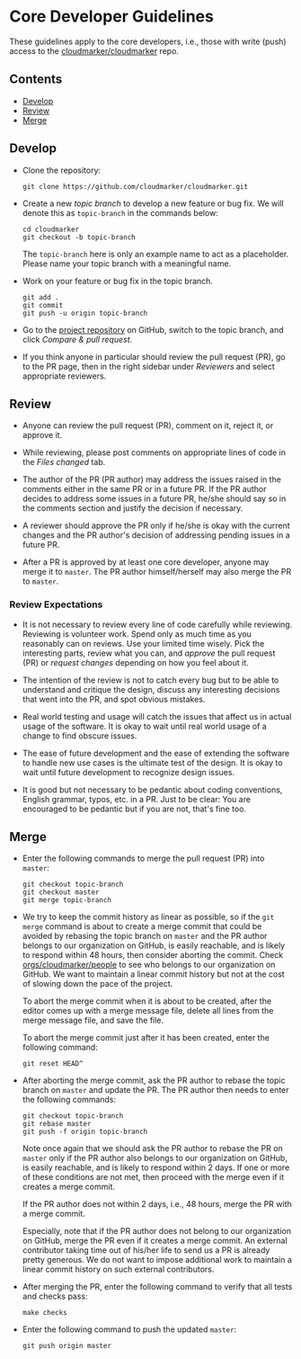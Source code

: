 Core Developer Guidelines
=========================
These guidelines apply to the core developers, i.e., those with write
(push) access to the [cloudmarker/cloudmarker](cmrepo) repo.

[repo]: https://github.com/cloudmarker/cloudmarker


Contents
--------
* [Develop](#develop)
* [Review](#review)
* [Merge](#merge)


Develop
-------

  - Clone the repository:

        git clone https://github.com/cloudmarker/cloudmarker.git

  - Create a new *topic branch* to develop a new feature or bug fix. We will
    denote this as `topic-branch` in the commands below:

        cd cloudmarker
        git checkout -b topic-branch

    The `topic-branch` here is only an example name to act as a
    placeholder. Please name your topic branch with a meaningful name.

  - Work on your feature or bug fix in the topic branch.

        git add .
        git commit
        git push -u origin topic-branch

  - Go to the [project repository][repo] on GitHub, switch to the topic
    branch, and click *Compare & pull request*.

  - If you think anyone in particular should review the pull request
    (PR), go to the PR page, then in the right sidebar under
    *Reviewers* and select appropriate reviewers.


Review
------

  - Anyone can review the pull request (PR), comment on it, reject it,
    or approve it.

  - While reviewing, please post comments on appropriate lines of code
    in the *Files changed* tab.

  - The author of the PR (PR author) may address the issues raised in
    the comments either in the same PR or in a future PR. If the PR
    author decides to address some issues in a future PR, he/she should
    say so in the comments section and justify the decision if
    necessary.

  - A reviewer should approve the PR only if he/she is okay with the
    current changes and the PR author's decision of addressing pending
    issues in a future PR.

  - After a PR is approved by at least one core developer, anyone may
    merge it to `master`. The PR author himself/herself may also
    merge the PR to `master`.


### Review Expectations

  - It is not necessary to review every line of code carefully while
    reviewing. Reviewing is volunteer work. Spend only as much time as
    you reasonably can on reviews. Use your limited time wisely. Pick
    the interesting parts, review what you can, and *approve* the pull
    request (PR) or *request changes* depending on how you feel about
    it.

  - The intention of the review is not to catch every bug but to be able
    to understand and critique the design, discuss any interesting
    decisions that went into the PR, and spot obvious mistakes.

  - Real world testing and usage will catch the issues that affect us in
    actual usage of the software. It is okay to wait until real world
    usage of a change to find obscure issues.

  - The ease of future development and the ease of extending the
    software to handle new use cases is the ultimate test of the design.
    It is okay to wait until future development to recognize design
    issues.

  - It is good but not necessary to be pedantic about coding
    conventions, English grammar, typos, etc. in a PR. Just to be clear:
    You are encouraged to be pedantic but if you are not, that's fine
    too.


Merge
-----

  - Enter the following commands to merge the pull request (PR) into
    `master`:

        git checkout topic-branch
        git checkout master
        git merge topic-branch

  - We try to keep the commit history as linear as possible, so if the
    `git merge` command is about to create a merge commit that could be
    avoided by rebasing the topic branch on `master` and the PR author
    belongs to our organization on GitHub, is easily reachable, and is
    likely to respond within 48 hours, then consider aborting the
    commit. Check [orgs/cloudmarker/people][people] to see who belongs
    to our organization on GitHub. We want to maintain a linear commit
    history but not at the cost of slowing down the pace of the project.

    To abort the merge commit when it is about to be created, after the
    editor comes up with a merge message file, delete all lines from the
    merge message file, and save the file.

    To abort the merge commit just after it has been created, enter the
    following command:

        git reset HEAD^

  - After aborting the merge commit, ask the PR author to rebase the
    topic branch on `master` and update the PR. The PR author then needs
    to enter the following commands:

        git checkout topic-branch
        git rebase master
        git push -f origin topic-branch

    Note once again that we should ask the PR author to rebase the
    PR on `master` only if the PR author also belongs to our
    organization on GitHub, is easily reachable, and is likely to
    respond within 2 days. If one or more of these conditions are not
    met, then proceed with the merge even if it creates a merge commit.

    If the PR author does not within 2 days, i.e., 48 hours, merge the
    PR with a merge commit.

    Especially, note that if the PR author does not belong to our
    organization on GitHub, merge the PR even if it creates a merge
    commit. An external contributor taking time out of his/her life to
    send us a PR is already pretty generous. We do not want to impose
    additional work to maintain a linear commit history on such external
    contributors.

  - After merging the PR, enter the following command to verify that all
    tests and checks pass:

        make checks

  - Enter the following command to push the updated `master`:

        git push origin master

[people]: https://github.com/orgs/cloudmarker/people
